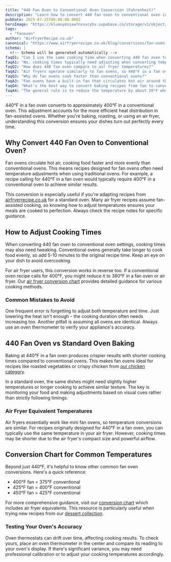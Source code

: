 ```yaml
---
title: "440 Fan Oven to Conventional Oven Conversion (Fahrenheit)"
description: "Learn how to convert 440 fan oven to conventional oven in Fahrenheit for perfect baking results every time. Easy steps included!"
pubDate: 2025-07-25T00:00:00.000Z
heroImage: "https://klueoymssxwfnxsvcyhv.supabase.co/storage/v1/object/public/Shmucket/440-fan-oven-to-conventional-oven-conversion-fahrenheit.png"
tags:
  - "fanoven"
author: "AirFryerRecipe.co.uk"
canonical: "https://www.airfryerrecipe.co.uk/blog/conversions/fan-oven-to-fahrenheit/440-fan-oven-to-conventional-oven-conversion-fahrenheit"
schema: |
  <!-- Schema will be generated automatically -->
faqQ1: "Can I use the same cooking time when converting 440 fan oven to conventional oven?"
faqA1: "No, cooking times typically need adjusting when converting temperatures. Conventional ovens generally require 5-10 minutes longer than fan ovens for the same recipe. Always check your food a few minutes before the original suggested time and adjust as needed."
faqQ2: "How does 440 fan oven compare to air fryer temperatures?"
faqA2: "Air fryers operate similarly to fan ovens, so 440°F in a fan oven would be roughly equivalent in an air fryer. However, air fryers cook faster due to their compact size, so you may need to reduce cooking times by about 20% compared to fan oven recipes."
faqQ3: "Why do fan ovens cook faster than conventional ovens?"
faqA3: "Fan ovens have a built-in fan that circulates hot air around the food, ensuring more even and efficient heat distribution. This means food cooks faster and more evenly compared to conventional ovens where heat comes primarily from one or two elements."
faqQ4: "What's the best way to convert baking recipes from fan to conventional ovens?"
faqA4: "The general rule is to reduce the temperature by about 20°F when converting from fan to conventional ovens. So 440°F fan becomes 400°F conventional. Also increase cooking time by 5-10 minutes. For precise conversions, refer to our air fryer conversion chart at airfryerrecipe.co.uk."
---
```

<p>440°F in a fan oven converts to approximately 400°F in a conventional oven. This adjustment accounts for the more efficient heat distribution in fan-assisted ovens. Whether you're baking, roasting, or using an air fryer, understanding this conversion ensures your dishes turn out perfectly every time.</p>

<h2>Why Convert 440 Fan Oven to Conventional Oven?</h2>
<p>Fan ovens circulate hot air, cooking food faster and more evenly than conventional ovens. This means recipes designed for fan ovens often need temperature adjustments when using traditional ovens. For example, a recipe calling for 440°F in a fan oven would typically require 400°F in a conventional oven to achieve similar results.</p>
<p>This conversion is especially useful if you're adapting recipes from <a href=https://www.airfryerrecipe.co.uk/recipes>airfryerrecipe.co.uk</a> for a standard oven. Many air fryer recipes assume fan-assisted cooking, so knowing how to adjust temperatures ensures your meals are cooked to perfection. Always check the recipe notes for specific guidance.</p>

<h2>How to Adjust Cooking Times</h2>
<p>When converting 440 fan oven to conventional oven settings, cooking times may also need tweaking. Conventional ovens generally take longer to cook food evenly, so add 5-10 minutes to the original recipe time. Keep an eye on your dish to avoid overcooking.</p>
<p>For air fryer users, this conversion works in reverse too. If a conventional oven recipe calls for 400°F, you might reduce it to 380°F in a fan oven or air fryer. Our <a href=https://www.airfryerrecipe.co.uk/air-fryer-conversion-chart>air fryer conversion chart</a> provides detailed guidance for various cooking methods.</p>

<h3>Common Mistakes to Avoid</h3>
<p>One frequent error is forgetting to adjust both temperature and time. Just lowering the heat isn't enough - the cooking duration often needs increasing too. Another pitfall is assuming all ovens are identical. Always use an oven thermometer to verify your appliance's accuracy.</p>

<h2>440 Fan Oven vs Standard Oven Baking</h2>
<p>Baking at 440°F in a fan oven produces crispier results with shorter cooking times compared to conventional ovens. This makes fan ovens ideal for recipes like roasted vegetables or crispy chicken from <a href=https://www.airfryerrecipe.co.uk/recipe-category/chicken>our chicken category</a>.</p>
<p>In a standard oven, the same dishes might need slightly higher temperatures or longer cooking to achieve similar texture. The key is monitoring your food and making adjustments based on visual cues rather than strictly following timings.</p>

<h3>Air Fryer Equivalent Temperatures</h3>
<p>Air fryers essentially work like mini fan ovens, so temperature conversions are similar. For recipes originally designed for 440°F in a fan oven, you can typically use the same temperature in your air fryer. However, cooking times may be shorter due to the air fryer's compact size and powerful airflow.</p>

<h2>Conversion Chart for Common Temperatures</h2>
<p>Beyond just 440°F, it's helpful to know other common fan oven conversions. Here's a quick reference:</p>
<ul>
<li>400°F fan = 375°F conventional</li>
<li>425°F fan = 400°F conventional</li>
<li>450°F fan = 425°F conventional</li>
</ul>
<p>For more comprehensive guidance, visit our <a href=https://www.airfryerrecipe.co.uk/air-fryer-conversion-chart>conversion chart</a> which includes air fryer equivalents. This resource is particularly useful when trying new recipes from our <a href=https://www.airfryerrecipe.co.uk/recipe-category/dessert>dessert collection</a>.</p>

<h3>Testing Your Oven's Accuracy</h3>
<p>Oven thermostats can drift over time, affecting cooking results. To check yours, place an oven thermometer in the center and compare its reading to your oven's display. If there's significant variance, you may need professional calibration or to adjust your cooking temperatures accordingly.</p>
